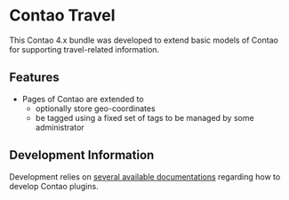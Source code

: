 # Contao Travel

This Contao 4.x bundle was developed to extend basic models of Contao for supporting travel-related information.

## Features

* Pages of Contao are extended to
  * optionally store geo-coordinates
  * be tagged using a fixed set of tags to be managed by some administrator

## Development Information

Development relies on [several available documentations](DEVELOPMENT.md) regarding how to develop Contao plugins.
